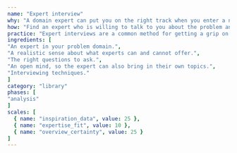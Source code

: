 ```yaml
---
name: "Expert interview"
why: "A domain expert can put you on the right track when you enter a new domain or field of expertise. The expert can recommend sources, give you a sense of direction or point out common pitfalls."
how: "Find an expert who is willing to talk to you about the problem and arrange an interview."
practice: "Expert interviews are a common method for getting a grip on a new problem area that you are not familiar with. Because experts can draw on their own experience, the information they provide may be more relevant than information you can gather from literature."
ingredients: [
"An expert in your problem domain.",
"A realistic sense about what experts can and cannot offer.",
"The right questions to ask.",
"An open mind, so the expert can also bring in their own topics.",
"Interviewing techniques."
]
category: "library"
phases: [
"analysis"
]
scales: [
  { name: "inspiration_data", value: 25 },
  { name: "expertise_fit", value: 10 },
  { name: "overview_certainty", value: 25 }
]
---
```

